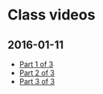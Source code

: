 # Class videos
## 2016-01-11
 - [Part 1 of 3](https://www.youtube.com/watch?v=ibym_LLXtuE&index=9&list=PLVngfM2hsbi_0F9bc2XQ1Fo2GQnVMebG8)
 - [Part 2 of 3](https://www.youtube.com/watch?v=QzOOLgGcEy4&index=10&list=PLVngfM2hsbi_0F9bc2XQ1Fo2GQnVMebG8)
 - [Part 3 of 3](https://www.youtube.com/watch?v=rC52etog2AA&index=11&list=PLVngfM2hsbi_0F9bc2XQ1Fo2GQnVMebG8)
